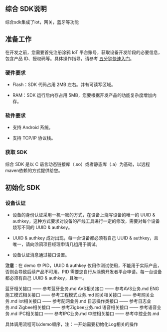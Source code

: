 ## 综合 SDK说明

综合sdk集成了iot，网关，蓝牙等功能

## 准备工作

在开发之前，您需要首先注册涂鸦 IoT 平台账号，获取设备开发阶段的必要信息，包含产品 ID、授权码等。具体操作指导，请参考 [五分钟快速入门](https://developer.tuya.com/cn/docs/iot/device-intelligentize-in-5-minutes/device-intelligentize-in-5-minutes?id=K914joxbogkm6)。

### 硬件要求

- Flash：SDK 代码占用 2MB 左右。并有可读写区域。

- RAM：SDK 运行后内存占用 5MB，您要根据开发产品的功能复杂度增加内存。

### 软件要求

- 支持 Android 系统。

- 支持 TCP/IP 协议栈。

### 获取 SDK

综合 SDK 是以 C 语言动态链接库（.so）或者静态库（.a）为基础，以远程maven依赖的方式提供给您。

## 初始化 SDK

### 设备认证

- 设备的身份认证采用一机一密的方式，在设备上烧写设备的唯一的 UUID & authkey，这种方式要求对设备的产线工具进行一定的修改，需要对每个设备烧写不同的 UUID & authkey。

- UUID & authkey 成对出现，每一台设备都必须有自己 UUID & authkey，且唯一，请向涂鸦项目经理申请几组用于调试。

- 设备认证消息通过接口设置。

**注意**：在 demo 中 PID，UUID & authkey 仅用作测试使用，不能用于实际产品，否则会导致后续产品不可用。PID 需要您自行从涂鸦开发者平台申请。每一台设备都必须有自己 UUID & authkey，且唯一。

蓝牙相关接口 —— 参考蓝牙业务.md
AVS相关接口 —— 参考AVS业务.md
ENG施工模式相关接口 —— 参考工程模式业务.md
网关相关接口 —— 参考网关业务.md
Iot相关接口 —— 参考配网业务.md
日志操作类接口 —— 参考日志业务.md
Zigbee相关接口 —— 参考Zigbee业务.md
语音相关接口 —— 参考语音业务.md
IPC相关接口 —— 参考IPC业务.md
中控相关接口 —— 参考中控业务.md

具体调用流程可以demo顺序，注：一开始需要初始化Log相关的操作